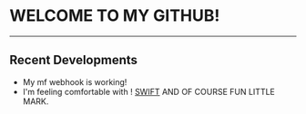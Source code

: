 # WELCOME TO MY GITHUB!
___
## Recent Developments   
* My mf webhook is working!
* I'm feeling comfortable with 
! [SWIFT](https://goo.gl/images/W2gACR)
AND OF COURSE FUN LITTLE MARK.
